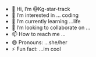 - 👋 Hi, I’m @Kg-star-track
- 👀 I’m interested in ... coding
- 🌱 I’m currently learning ...life
- 💞️ I’m looking to collaborate on ...
- 📫 How to reach me ...
- 😄 Pronouns: ...she/her
- ⚡ Fun fact: ...im cool

<!---
Kg-star-track/Kg-star-track is a ✨ special ✨ repository because its `README.md` (this file) appears on your GitHub profile.
You can click the Preview link to take a look at your changes.
--->
